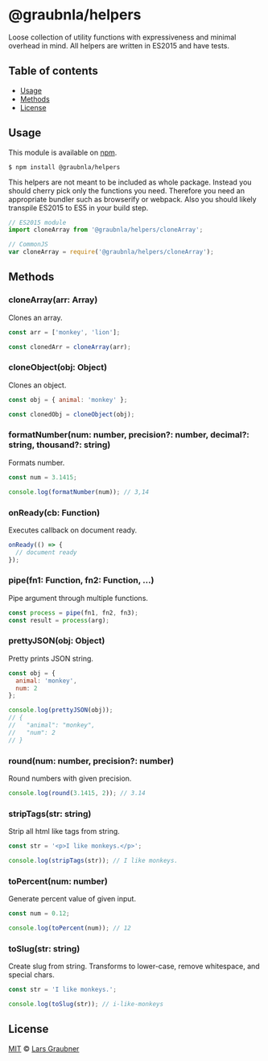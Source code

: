 # @graubnla/helpers

Loose collection of utility functions with expressiveness and minimal overhead in mind. All helpers are written in ES2015 and have tests.

## Table of contents

- [Usage](#usage)
- [Methods](#methods)
- [License](#license)

## Usage

This module is available on [npm](https://www.npmjs.com/).

```
$ npm install @graubnla/helpers
```

This helpers are not meant to be included as whole package. Instead you should cherry pick only the functions you need.
Therefore you need an appropriate bundler such as browserify or webpack. Also you should likely transpile ES2015 to ES5 in your build step.

```JavaScript
// ES2015 module
import cloneArray from '@graubnla/helpers/cloneArray';

// CommonJS
var cloneArray = require('@graubnla/helpers/cloneArray');
```

## Methods

### cloneArray(arr: Array)

Clones an array.

```Javascript
const arr = ['monkey', 'lion'];

const clonedArr = cloneArray(arr);
```

### cloneObject(obj: Object)

Clones an object.

```Javascript
const obj = { animal: 'monkey' };

const clonedObj = cloneObject(obj);
```

### formatNumber(num: number, precision?: number, decimal?: string, thousand?: string)

Formats number.

```JavaScript
const num = 3.1415;

console.log(formatNumber(num)); // 3,14
```

### onReady(cb: Function)

Executes callback on document ready.

```JavaScript
onReady(() => {
  // document ready
});
```

### pipe(fn1: Function, fn2: Function, ...)

Pipe argument through multiple functions.

```JavaScript
const process = pipe(fn1, fn2, fn3);
const result = process(arg);
```

### prettyJSON(obj: Object)

Pretty prints JSON string.

```JavaScript
const obj = {
  animal: 'monkey',
  num: 2
};

console.log(prettyJSON(obj));
// {
//   "animal": "monkey",
//   "num": 2
// }
```

### round(num: number, precision?: number)

Round numbers with given precision.

```JavaScript
console.log(round(3.1415, 2)); // 3.14
```

### stripTags(str: string)

Strip all html like tags from string.

```JavaScript
const str = '<p>I like monkeys.</p>';

console.log(stripTags(str)); // I like monkeys.
```

### toPercent(num: number)

Generate percent value of given input.

```JavaScript
const num = 0.12;

console.log(toPercent(num)); // 12
```

### toSlug(str: string)

Create slug from string. Transforms to lower-case, remove whitespace, and special chars.

```JavaScript
const str = 'I like monkeys.';

console.log(toSlug(str)); // i-like-monkeys
```


## License

[MIT](https://github.com/lgraubner/helpers/blob/master/LICENSE) © [Lars Graubner](https://larsgraubner.com)
